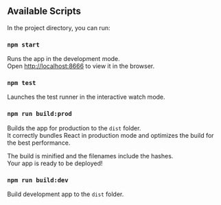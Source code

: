 ## Available Scripts

In the project directory, you can run:

### `npm start`

Runs the app in the development mode.\
Open [http://localhost:8666](http://localhost:8666) to view it in the browser.

### `npm test`

Launches the test runner in the interactive watch mode.

### `npm run build:prod`

Builds the app for production to the `dist` folder.\
It correctly bundles React in production mode and optimizes the build for the best performance.

The build is minified and the filenames include the hashes.\
Your app is ready to be deployed!


### `npm run build:dev`

Build development app to the `dist` folder.